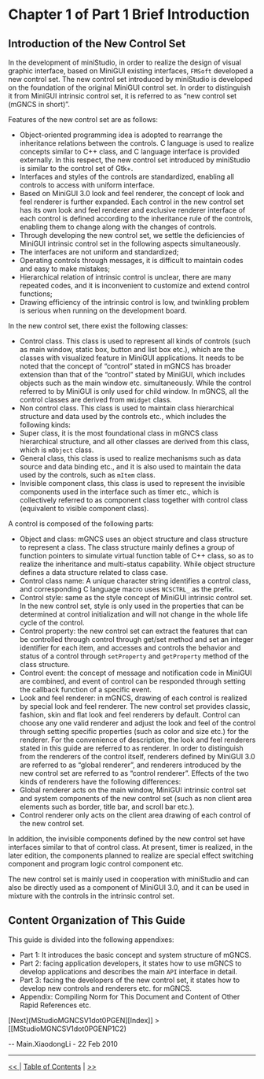 # Chapter 1 of Part 1 Brief Introduction

## Introduction of the New Control Set

In the development of miniStudio, in order to realize the design of visual
graphic interface, based on MiniGUI existing interfaces, `FMSoft` developed a
new control set. The new control set introduced by miniStudio is developed on
the foundation of the original MiniGUI control set. In order to distinguish it
from MiniGUI intrinsic control set, it is referred to as “new control set 
(mGNCS in short)”.

Features of the new control set are as follows:

- Object-oriented programming idea is adopted to rearrange the inheritance
relations between the controls. C language is used to realize concepts similar
to C++ class, and C language interface is provided externally. In this respect,
the new control set introduced by miniStudio is similar to the control set of
Gtk+. 
- Interfaces and styles of the controls are standardized, enabling all controls
to access with uniform interface.
- Based on MiniGUI 3.0 look and feel renderer, the concept of look and feel
renderer is further expanded. Each control in the new control set has its own
look and feel renderer and exclusive renderer interface of each control is
defined according to the inheritance rule of the controls, enabling them to
change along with the changes of controls.
- Through developing the new control set, we settle the deficiencies of MiniGUI
intrinsic control set in the following aspects simultaneously.
- The interfaces are not uniform and standardized;
- Operating controls through messages, it is difficult to maintain codes and
easy to make mistakes;
- Hierarchical relation of intrinsic control is unclear, there are many 
repeated codes, and it is inconvenient to customize and extend control
functions; 
- Drawing efficiency of the intrinsic control is low, and twinkling problem is
serious when running on the development board.

In the new control set, there exist the following classes:

- Control class. This class is used to represent all kinds of controls (such as
main window, static box, button and list box etc.), which are the classes with
visualized feature in MiniGUI applications. It needs to be noted that the
concept of “control” stated in mGNCS has broader extension than that of the
“control” stated by MiniGUI, which includes objects such as the main window 
etc. simultaneously. While the control referred to by MiniGUI is only used for
child window. In mGNCS, all the control classes are derived from `mWidget`
class. 
- Non control class. This class is used to maintain class hierarchical 
structure and data used by the controls etc., which includes the following
kinds: 
- Super class, it is the most foundational class in mGNCS class hierarchical
structure, and all other classes are derived from this class, which is 
`mObject` class.
- General class, this class is used to realize mechanisms such as data source
and data binding etc., and it is also used to maintain the data used by the
controls, such as `mItem` class.
- Invisible component class, this class is used to represent the invisible
components used in the interface such as timer etc., which is collectively
referred to as component class together with control class (equivalent to
visible component class).

A control is composed of the following parts:

- Object and class: mGNCS uses an object structure and class structure to
represent a class. The class structure mainly defines a group of function
pointers to simulate virtual function table of C++ class, so as to realize the
inheritance and multi-status capability. While object structure defines a data
structure related to class case.
- Control class name: A unique character string identifies a control class, and
corresponding C language macro uses `NCSCTRL_` as the prefix.
- Control style: same as the style concept of MiniGUI intrinsic control set. In
the new control set, style is only used in the properties that can be 
determined at control initialization and will not change in the whole life 
cycle of the control.
- Control property: the new control set can extract the features that can be
controlled through control through get/set method and set an integer identifier
for each item, and accesses and controls the behavior and status of a control
through `setProperty` and `getProperty` method of the class structure.
- Control event: the concept of message and notification code in MiniGUI are
combined, and event of control can be responded through setting the callback
function of a specific event.
- Look and feel renderer: in mGNCS, drawing of each control is realized by
special look and feel renderer. The new control set provides classic, fashion,
skin and flat look and feel renderers by default. Control can choose any one
valid renderer and adjust the look and feel of the control through setting
specific properties (such as color and size etc.) for the renderer. For the
convenience of description, the look and feel renderers stated in this guide 
are referred to as renderer. In order to distinguish from the renderers of the
control itself, renderers defined by MiniGUI 3.0 are referred to as “global
renderer”, and renderers introduced by the new control set are referred to as
“control renderer”. Effects of the two kinds of renderers have the following
differences: 
- Global renderer acts on the main window, MiniGUI intrinsic control set and
system components of the new control set (such as non client area elements such
as border, title bar, and scroll bar etc.).
- Control renderer only acts on the client area drawing of each control of the
new control set.

In addition, the invisible components defined by the new control set have
interfaces similar to that of control class. At present, timer is realized, in
the later edition, the components planned to realize are special effect
switching component and program logic control component etc.

The new control set is mainly used in cooperation with miniStudio and can also
be directly used as a component of MiniGUI 3.0, and it can be used in mixture
with the controls in the intrinsic control set.

## Content Organization of This Guide

This guide is divided into the following appendixes:

- Part 1: It introduces the basic concept and system structure of mGNCS.
- Part 2: facing application developers, it states how to use mGNCS to develop
applications and describes the main `API` interface in detail.
- Part 3: facing the developers of the new control set, it states how to 
develop new controls and renderers etc. for mGNCS.
- Appendix: Compiling Norm for This Document and Content of Other Rapid
References etc.

[Next](MStudioMGNCSV1dot0PGEN][Index]] > [[MStudioMGNCSV1dot0PGENP1C2)



-- Main.XiaodongLi - 22 Feb 2010

----

[&lt;&lt; ](MiniGUIProgGuidePart.md) |
[Table of Contents](README.md) |
[ &gt;&gt;](MiniGUIProgGuidePart.md)

[Release Notes for MiniGUI 3.2]: /supplementary-docs/Release-Notes-for-MiniGUI-3.2.md
[Release Notes for MiniGUI 4.0]: /supplementary-docs/Release-Notes-for-MiniGUI-4.0.md
[Showing Text in Complex or Mixed Scripts]: /supplementary-docs/Showing-Text-in-Complex-or-Mixed-Scripts.md
[Supporting and Using Extra Input Messages]: /supplementary-docs/Supporting-and-Using-Extra-Input-Messages.md
[Using CommLCD NEWGAL Engine and Comm IAL Engine]: /supplementary-docs/Using-CommLCD-NEWGAL-Engine-and-Comm-IAL-Engine.md
[Using Enhanced Font Interfaces]: /supplementary-docs/Using-Enhanced-Font-Interfaces.md
[Using Images and Fonts on System without File System]: /supplementary-docs/Using-Images-and-Fonts-on-System-without-File-System.md
[Using SyncUpdateDC to Reduce Screen Flicker]: /supplementary-docs/Using-SyncUpdateDC-to-Reduce-Screen-Flicker.md
[Writing DRI Engine Driver for Your GPU]: /supplementary-docs/Writing-DRI-Engine-Driver-for-Your-GPU.md
[Writing MiniGUI Apps for 64-bit Platforms]: /supplementary-docs/Writing-MiniGUI-Apps-for-64-bit-Platforms.md

[Quick Start]: /user-manual/MiniGUIUserManualQuickStart.md
[Building MiniGUI]: /user-manual/MiniGUIUserManualBuildingMiniGUI.md
[Compile-time Configuration]: /user-manual/MiniGUIUserManualCompiletimeConfiguration.md
[Runtime Configuration]: /user-manual/MiniGUIUserManualRuntimeConfiguration.md
[Tools]: /user-manual/MiniGUIUserManualTools.md
[Feature List]: /user-manual/MiniGUIUserManualFeatureList.md

[MiniGUI Overview]: /MiniGUI-Overview.md
[MiniGUI User Manual]: /user-manual/README.md
[MiniGUI Programming Guide]: /programming-guide/README.md
[MiniGUI Porting Guide]: /porting-guide/README.md
[MiniGUI Supplementary Documents]: /supplementary-docs/README.md
[MiniGUI API Reference Manuals]: /api-reference/README.md

[MiniGUI Official Website]: http://www.minigui.com
[Beijing FMSoft Technologies Co., Ltd.]: https://www.fmsoft.cn
[FMSoft Technologies]: https://www.fmsoft.cn
[HarfBuzz]: https://www.freedesktop.org/wiki/Software/HarfBuzz/
